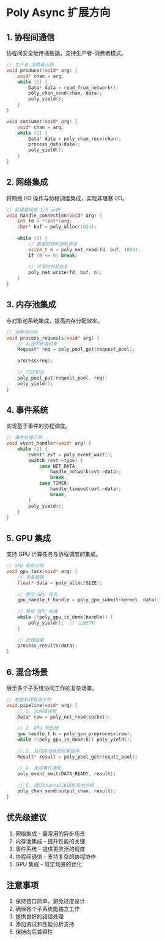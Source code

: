 # Poly Async 扩展方向

## 1. 协程间通信
协程间安全地传递数据，支持生产者-消费者模式。

```c
// 生产者-消费者示例
void producer(void* arg) {
    void* chan = arg;
    while (1) {
        Data* data = read_from_network();
        poly_chan_send(chan, data);
        poly_yield();
    }
}

void consumer(void* arg) {
    void* chan = arg;
    while (1) {
        Data* data = poly_chan_recv(chan);
        process_data(data);
        poly_yield();
    }
}
```

## 2. 网络集成
将网络 I/O 操作与协程调度集成，实现非阻塞 I/O。

```c
// 非阻塞网络 I/O 示例
void handle_connection(void* arg) {
    int fd = *(int*)arg;
    char* buf = poly_alloc(1024);
    
    while (1) {
        // 数据就绪时自动恢复
        ssize_t n = poly_net_read(fd, buf, 1024);
        if (n <= 0) break;
        
        // 可写时自动恢复
        poly_net_write(fd, buf, n);
    }
}
```

## 3. 内存池集成
与对象池系统集成，提高内存分配效率。

```c
// 对象池示例
void process_requests(void* arg) {
    // 从池中获取对象
    Request* req = poly_pool_get(request_pool);
    
    process(req);
    
    // 归还到池
    poly_pool_put(request_pool, req);
    poly_yield();
}
```

## 4. 事件系统
实现基于事件的协程调度。

```c
// 事件处理示例
void event_handler(void* arg) {
    while (1) {
        Event* evt = poly_event_wait();
        switch (evt->type) {
            case NET_DATA:
                handle_network(evt->data);
                break;
            case TIMER:
                handle_timeout(evt->data);
                break;
        }
        poly_yield();
    }
}
```

## 5. GPU 集成
支持 GPU 计算任务与协程调度的集成。

```c
// GPU 任务示例
void gpu_task(void* arg) {
    // 准备数据
    float* data = poly_alloc(SIZE);
    
    // 提交 GPU 任务
    gpu_handle_t handle = poly_gpu_submit(kernel, data);
    
    // 等待 GPU 完成
    while (!poly_gpu_is_done(handle)) {
        poly_yield();  // 让出CPU
    }
    
    // 处理结果
    process_results(data);
}
```

## 6. 混合场景
展示多个子系统协同工作的复杂场景。

```c
// 数据处理管道示例
void pipeline(void* arg) {
    // 1. 从网络读取
    Data* raw = poly_net_read(socket);
    
    // 2. GPU 预处理
    gpu_handle_t h = poly_gpu_preprocess(raw);
    while (!poly_gpu_is_done(h)) poly_yield();
    
    // 3. 从内存池获取结果缓冲
    Result* result = poly_pool_get(result_pool);
    
    // 4. 发送事件通知
    poly_event_emit(DATA_READY, result);
    
    // 5. 通过channel发送给其他协程
    poly_chan_send(output_chan, result);
}
```

## 优先级建议
1. 网络集成 - 最常用的异步场景
2. 内存池集成 - 提升性能的关键
3. 事件系统 - 提供更灵活的调度
4. 协程间通信 - 支持复杂的协程协作
5. GPU 集成 - 特定场景的优化

## 注意事项
1. 保持接口简单，避免过度设计
2. 确保各个子系统能独立工作
3. 提供良好的错误处理
4. 添加调试和性能分析支持
5. 保持向后兼容性